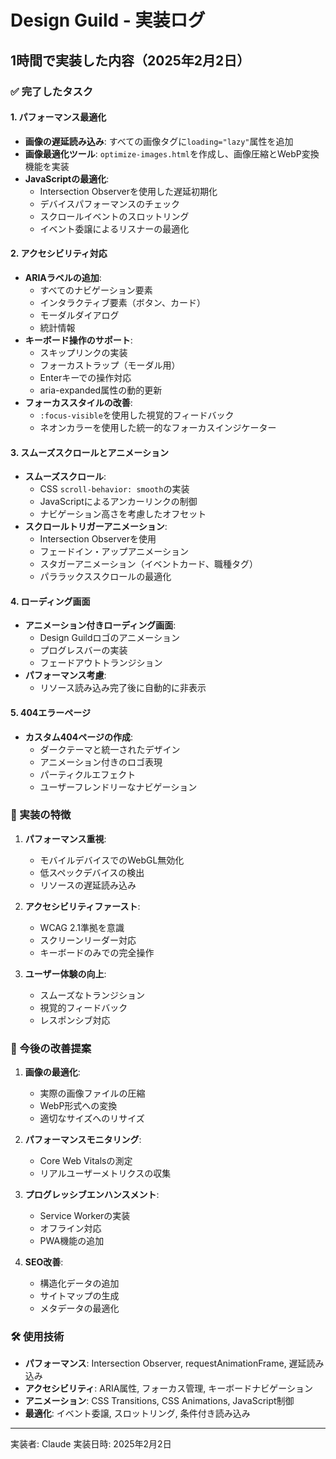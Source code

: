 # Design Guild - 実装ログ

## 1時間で実装した内容（2025年2月2日）

### ✅ 完了したタスク

#### 1. パフォーマンス最適化
- **画像の遅延読み込み**: すべての画像タグに`loading="lazy"`属性を追加
- **画像最適化ツール**: `optimize-images.html`を作成し、画像圧縮とWebP変換機能を実装
- **JavaScriptの最適化**:
  - Intersection Observerを使用した遅延初期化
  - デバイスパフォーマンスのチェック
  - スクロールイベントのスロットリング
  - イベント委譲によるリスナーの最適化

#### 2. アクセシビリティ対応
- **ARIAラベルの追加**:
  - すべてのナビゲーション要素
  - インタラクティブ要素（ボタン、カード）
  - モーダルダイアログ
  - 統計情報
- **キーボード操作のサポート**:
  - スキップリンクの実装
  - フォーカストラップ（モーダル用）
  - Enterキーでの操作対応
  - aria-expanded属性の動的更新
- **フォーカススタイルの改善**:
  - `:focus-visible`を使用した視覚的フィードバック
  - ネオンカラーを使用した統一的なフォーカスインジケーター

#### 3. スムーズスクロールとアニメーション
- **スムーズスクロール**:
  - CSS `scroll-behavior: smooth`の実装
  - JavaScriptによるアンカーリンクの制御
  - ナビゲーション高さを考慮したオフセット
- **スクロールトリガーアニメーション**:
  - Intersection Observerを使用
  - フェードイン・アップアニメーション
  - スタガーアニメーション（イベントカード、職種タグ）
  - パララックススクロールの最適化

#### 4. ローディング画面
- **アニメーション付きローディング画面**:
  - Design Guildロゴのアニメーション
  - プログレスバーの実装
  - フェードアウトトランジション
- **パフォーマンス考慮**:
  - リソース読み込み完了後に自動的に非表示

#### 5. 404エラーページ
- **カスタム404ページの作成**:
  - ダークテーマと統一されたデザイン
  - アニメーション付きのロゴ表現
  - パーティクルエフェクト
  - ユーザーフレンドリーなナビゲーション

### 🚀 実装の特徴

1. **パフォーマンス重視**:
   - モバイルデバイスでのWebGL無効化
   - 低スペックデバイスの検出
   - リソースの遅延読み込み

2. **アクセシビリティファースト**:
   - WCAG 2.1準拠を意識
   - スクリーンリーダー対応
   - キーボードのみでの完全操作

3. **ユーザー体験の向上**:
   - スムーズなトランジション
   - 視覚的フィードバック
   - レスポンシブ対応

### 📝 今後の改善提案

1. **画像の最適化**:
   - 実際の画像ファイルの圧縮
   - WebP形式への変換
   - 適切なサイズへのリサイズ

2. **パフォーマンスモニタリング**:
   - Core Web Vitalsの測定
   - リアルユーザーメトリクスの収集

3. **プログレッシブエンハンスメント**:
   - Service Workerの実装
   - オフライン対応
   - PWA機能の追加

4. **SEO改善**:
   - 構造化データの追加
   - サイトマップの生成
   - メタデータの最適化

### 🛠️ 使用技術

- **パフォーマンス**: Intersection Observer, requestAnimationFrame, 遅延読み込み
- **アクセシビリティ**: ARIA属性, フォーカス管理, キーボードナビゲーション
- **アニメーション**: CSS Transitions, CSS Animations, JavaScript制御
- **最適化**: イベント委譲, スロットリング, 条件付き読み込み

---

実装者: Claude
実装日時: 2025年2月2日